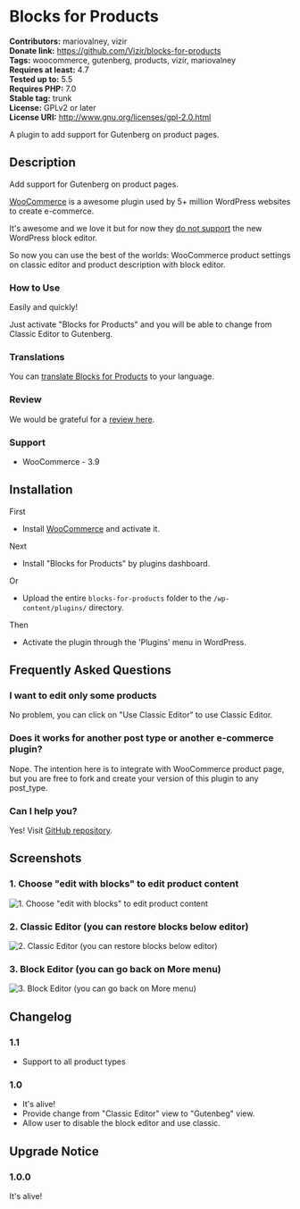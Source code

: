 # Blocks for Products #
**Contributors:** mariovalney, vizir  
**Donate link:** https://github.com/Vizir/blocks-for-products  
**Tags:** woocommerce, gutenberg, products, vizir, mariovalney  
**Requires at least:** 4.7  
**Tested up to:** 5.5  
**Requires PHP:** 7.0  
**Stable tag:** trunk  
**License:** GPLv2 or later  
**License URI:** http://www.gnu.org/licenses/gpl-2.0.html  

A plugin to add support for Gutenberg on product pages.

## Description ##

Add support for Gutenberg on product pages.

[WooCommerce](https://wordpress.org/plugins/woocommerce/ "Install it first, of course") is a awesome plugin used by 5+ million WordPress websites to create e-commerce.

It's awesome and we love it but for now they [do not support](https://github.com/woocommerce/woocommerce/issues/20201#issuecomment-391739963) the new WordPress block editor.

So now you can use the best of the worlds: WooCommerce product settings on classic editor and product description with block editor.

### How to Use ###

Easily and quickly!

Just activate "Blocks for Products" and you will be able to change from Classic Editor to Gutenberg.

### Translations ###

You can [translate Blocks for Products](https://translate.wordpress.org/projects/wp-plugins/blocks-for-products) to your language.

### Review ###

We would be grateful for a [review here](https://wordpress.org/support/plugin/blocks-for-products/reviews/).

### Support ###

* WooCommerce - 3.9

## Installation ##

First

* Install [WooCommerce](https://wordpress.org/plugins/woocommerce/) and activate it.

Next

* Install "Blocks for Products" by plugins dashboard.

Or

* Upload the entire `blocks-for-products` folder to the `/wp-content/plugins/` directory.

Then

* Activate the plugin through the 'Plugins' menu in WordPress.

## Frequently Asked Questions ##

### I want to edit only some products ###

No problem, you can click on "Use Classic Editor" to use Classic Editor.

### Does it works for another post type or another e-commerce plugin? ###

Nope. The intention here is to integrate with WooCommerce product page, but you are free to fork and create your version of this plugin to any post_type.

### Can I help you? ###

Yes! Visit [GitHub repository](https://github.com/Vizir/blocks-for-products).

## Screenshots ##

### 1. Choose "edit with blocks" to edit product content ###
![1. Choose "edit with blocks" to edit product content](http://ps.w.org/blocks-for-products/assets/screenshot-1.png)

### 2. Classic Editor (you can restore blocks below editor) ###
![2. Classic Editor (you can restore blocks below editor)](http://ps.w.org/blocks-for-products/assets/screenshot-2.png)

### 3. Block Editor (you can go back on More menu) ###
![3. Block Editor (you can go back on More menu)](http://ps.w.org/blocks-for-products/assets/screenshot-3.png)


## Changelog ##

### 1.1 ###

* Support to all product types

### 1.0 ###

* It's alive!
* Provide change from "Classic Editor" view to "Gutenbeg" view.
* Allow user to disable the block editor and use classic.

## Upgrade Notice ##

### 1.0.0 ###

It's alive!
